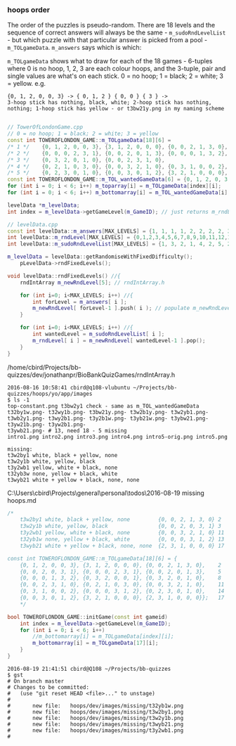 ### hoops order

The order of the puzzles is pseudo-random. There are 18 levels and the sequence of correct answers will always be the same - `m_sudoRndLevelList` - but which puzzle with that particular answer is picked from a pool - `m_TOLgameData`. `m_answers` says which is which:

`m_TOLgameData` shows what to draw for each of the 18 games - 6-tuples where 0 is no hoop, 1, 2, 3 are each colour hoops, and the 3-tuple, pair and single values are what's on each stick. 0 = no hoop; 1 = black; 2 = white; 3 = yellow. e.g.

    {0, 1, 2, 0, 0, 3} -> { 0, 1, 2 } { 0, 0 } { 3 } -> 
    3-hoop stick has nothing, black, white; 2-hoop stick has nothing, nothing; 1-hoop stick has yellow - or t3bw21y.png in my naming scheme

```cpp

// TowerOfLondonGame.cpp
// 0 = no hoop; 1 = black; 2 = white; 3 = yellow
const int TOWEROFLONDON_GAME::m_TOLgameData[18][6] =
/* 1 */    {0, 1, 2, 0, 0, 3}, {3, 1, 2, 0, 0, 0}, {0, 0, 2, 1, 3, 0}, {0, 0, 2, 0, 3, 1},  // t3bw21y-, t3ybw21-, t3w2by1?, t3w2y1b?
/* 2 */    {0, 0, 0, 2, 3, 1}, {0, 0, 2, 0, 1, 3}, {0, 0, 0, 1, 3, 2}, {0, 3, 2, 0, 0, 1},  // t32wy1b-, t3w2b1y-, t32by1w-, t3yw21b-
/* 3 */    {0, 3, 2, 0, 1, 0}, {0, 0, 2, 3, 1, 0},                                          // t3yw2b1-, t3w2yb1-
/* 4 */    {0, 2, 1, 0, 3, 0}, {0, 0, 3, 2, 1, 0}, {0, 3, 1, 0, 0, 2}, {0, 0, 0, 3, 1, 2},  // t3wb2y1-, t3y2wb1?, t3yb21w-, t32yb3w?
/* 5 */    {0, 2, 3, 0, 1, 0}, {0, 0, 3, 0, 1, 2}, {3, 2, 1, 0, 0, 0}, {2, 3, 1, 0, 0, 0};  // t3wy2b1-, t3y2b1w-, t3ywb21-, t3wyb21?
const int TOWEROFLONDON_GAME::m_TOL_wantedGameData[6] = {0, 1, 2, 0, 3, 0}; // fixed configuration which was at the bottom, now at top - t3bw2y1
for (int i = 0; i < 6; i++) m_toparray[i] = m_TOLgameData[index][i];    // top images
for (int i = 0; i < 6; i++) m_bottomarray[i] = m_TOL_wantedGameData[i]; // bottom image

levelData *m_levelData;
int index = m_levelData->getGameLevel(m_GameID); // just returns m_rndLevel[m_GameID], which is the same as m_GameID?

// levelData.cpp
const int levelData::m_answers[MAX_LEVELS] = {1, 1, 1, 1, 2, 2, 2, 2, 3, 3, 4, 4, 4, 4, 5, 5, 5, 5};
int levelData::m_rndLevel[MAX_LEVELS] = {0,1,2,3,4,5,6,7,8,9,10,11,12,13,14,15,16,17};
int levelData::m_sudoRndLevelList[MAX_LEVELS] = {1, 3, 2, 1, 4, 2, 5, 2, 2, 3, 1, 5, 4, 4, 5, 4, 1, 5};

m_levelData = levelData::getRandomiseWithFixedDifficulty();
    pLevelData->rndFixedLevels();

void levelData::rndFixedLevels() //{
    rndIntArray m_newRndLevel[5]; // rndIntArray.h

    for (int i=0; i<MAX_LEVELS; i++) //{
        int forLevel = m_answers[ i ];
        m_newRndLevel[ forLevel-1 ].push( i ); // populate m_newRndLevel with wanted 'level' (number of moves, i.e. the answer)
    }

    for (int i=0; i<MAX_LEVELS; i++) //{
        int wantedLevel = m_sudoRndLevelList[ i ];
        m_rndLevel[ i ] = m_newRndLevel[ wantedLevel-1 ].pop();
    }
}

```

/home/cbird/Projects/bb-quizzes/dev/jonathanpr/BioBankQuizGames/rndIntArray.h

    2016-08-16 10:58:41 cbird@q108-vlubuntu ~/Projects/bb-quizzes/hoops/yo/app/images
    $ ls -1
    top-constant.png t3bw2y1 check - same as m_TOL_wantedGameData
    t32by1w.png- t32wy1b.png- t3bw21y.png- t3w2b1y.png- t3w2yb1.png- t3wb2y1.png- t3wy2b1.png- t3y2b1w.png- t3yb21w.png- t3ybw21.png- t3yw21b.png- t3yw2b1.png-
    t3ywb21.png- # 13, need 18 - 5 missing
    intro1.png intro2.png intro3.png intro4.png intro5-orig.png intro5.png

    missing: 
    t3w2by1 white, black + yellow, none
    t3w2y1b white, yellow, black
    t3y2wb1 yellow, white + black, none
    t32yb3w none, yellow + black, white
    t3wyb21 white + yellow + black, none, none

C:\Users\cbird\Projects\general\personal\todos\2016-08-19 missing hoops.md




```cpp
/*
    t3w2by1 white, black + yellow, none         {0, 0, 2, 1, 3, 0} 2
    t3w2y1b white, yellow, black                {0, 0, 2, 0, 3, 1} 3
    t3y2wb1 yellow, white + black, none         {0, 0, 3, 2, 1, 0} 11
    t32yb1w none, yellow + black, white         {0, 0, 0, 3, 1, 2} 13
    t3wyb21 white + yellow + black, none, none  {2, 3, 1, 0, 0, 0} 17

const int TOWEROFLONDON_GAME::m_TOLgameData[18][6] = {
    {0, 1, 2, 0, 0, 3}, {3, 1, 2, 0, 0, 0}, {0, 0, 2, 1, 3, 0},    2
    {0, 0, 2, 0, 3, 1}, {0, 0, 0, 2, 3, 1}, {0, 0, 2, 0, 1, 3},    5
    {0, 0, 0, 1, 3, 2}, {0, 3, 2, 0, 0, 1}, {0, 3, 2, 0, 1, 0},    8
    {0, 0, 2, 3, 1, 0}, {0, 2, 1, 0, 3, 0}, {0, 0, 3, 2, 1, 0},    11
    {0, 3, 1, 0, 0, 2}, {0, 0, 0, 3, 1, 2}, {0, 2, 3, 0, 1, 0},    14
    {0, 0, 3, 0, 1, 2}, {3, 2, 1, 0, 0, 0}, {2, 3, 1, 0, 0, 0}};   17
    */

bool TOWEROFLONDON_GAME::initGame(const int gameid) 
    int index = m_levelData->getGameLevel(m_GameID);
    for (int i = 0; i < 6; i++) 
        //m_bottomarray[i] = m_TOLgameData[index][i];
        m_bottomarray[i] = m_TOLgameData[17][i];
    }
}
```

    2016-08-19 21:41:51 cbird@Q108 ~/Projects/bb-quizzes
    $ gst
    # On branch master
    # Changes to be committed:
    #   (use "git reset HEAD <file>..." to unstage)
    #
    #       new file:   hoops/dev/images/missing/t32yb1w.png
    #       new file:   hoops/dev/images/missing/t3w2by1.png
    #       new file:   hoops/dev/images/missing/t3w2y1b.png
    #       new file:   hoops/dev/images/missing/t3wyb21.png
    #       new file:   hoops/dev/images/missing/t3y2wb1.png
    #

